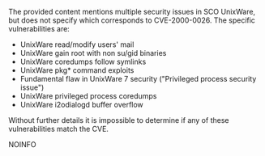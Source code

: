 The provided content mentions multiple security issues in SCO UnixWare, but does not specify which corresponds to CVE-2000-0026. The specific vulnerabilities are:
- UnixWare read/modify users' mail
- UnixWare gain root with non su/gid binaries
- UnixWare coredumps follow symlinks
- UnixWare pkg* command exploits
- Fundamental flaw in UnixWare 7 security ("Privileged process security issue")
- UnixWare privileged process coredumps
- UnixWare i2odialogd buffer overflow

Without further details it is impossible to determine if any of these vulnerabilities match the CVE.

NOINFO